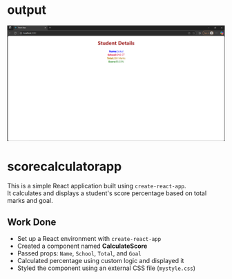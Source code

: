 # output
![alt text](<Screenshot 2025-07-26 174154.png>)

# scorecalculatorapp

This is a simple React application built using `create-react-app`.  
It calculates and displays a student's score percentage based on total marks and goal.

## Work Done

- Set up a React environment with `create-react-app`
- Created a component named **CalculateScore**
- Passed props: `Name`, `School`, `Total`, and `Goal`
- Calculated percentage using custom logic and displayed it
- Styled the component using an external CSS file (`mystyle.css`)
